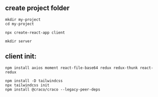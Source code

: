 ## create project folder

```
mkdir my-project
cd my-project
```

```
npx create-react-app client
```

```
mkdir server
```

## client init:
```
npm install axios moment react-file-base64 redux redux-thunk react-redux

npm install -D tailwindcss
npx tailwindcss init
npm install @craco/craco --legacy-peer-deps
```
